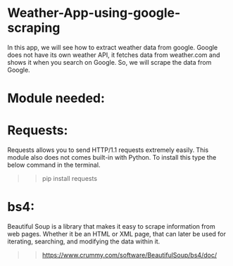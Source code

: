 # Weather-App-using-google-scraping

In this app, we will see how to extract weather data from google. Google does not have its own weather API, it fetches data from weather.com and shows it when you search on Google. So, we will scrape the data from Google.

# Module needed:

# Requests: 
Requests allows you to send HTTP/1.1 requests extremely easily. This module also does not comes built-in with Python. To install this type the below command in the terminal.

>> pip install requests

# bs4:
Beautiful Soup is a library that makes it easy to scrape information from web pages. Whether it be an HTML or XML page, that can later be used for iterating, searching, and modifying the data within it.

>> https://www.crummy.com/software/BeautifulSoup/bs4/doc/
